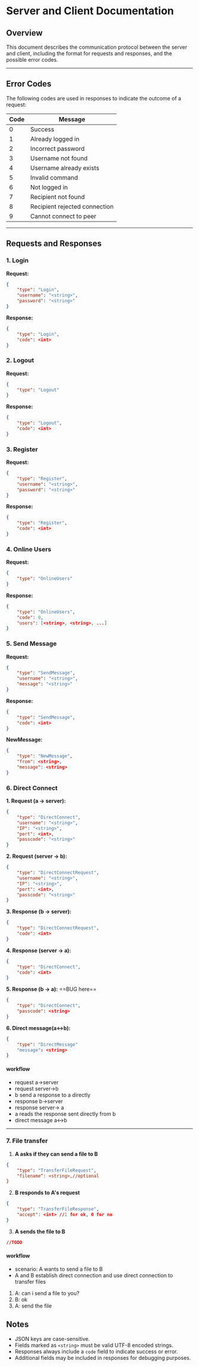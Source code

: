 # Server and Client Documentation

## Overview
This document describes the communication protocol between the server and client, including the format for requests and responses, and the possible error codes.

---

## Error Codes
The following codes are used in responses to indicate the outcome of a request:

| Code | Message                               |
|------|---------------------------------------|
| 0    | Success                               |
| 1    | Already logged in                     |
| 2    | Incorrect password                    |
| 3    | Username not found                    |
| 4    | Username already exists               |
| 5    | Invalid command                       |
| 6    | Not logged in                         |
| 7    | Recipient not found                   |
| 8    | Recipient rejected connection         |
| 9    | Cannot connect to peer                |

---

## Requests and Responses

### 1. Login
**Request:**
```json
{
    "type": "Login",
    "username": "<string>",
    "password": "<string>"
}
```

**Response:**
```json
{
    "type": "Login",
    "code": <int>
}
```

### 2. Logout
**Request:**
```json
{
    "type": "Logout"
}
```

**Response:**
```json
{
    "type": "Logout",
    "code": <int>
}
```

### 3. Register
**Request:**
```json
{
    "type": "Register",
    "username": "<string>",
    "password": "<string>"
}
```

**Response:**
```json
{
    "type": "Register",
    "code": <int>
}
```

### 4. Online Users
**Request:**
```json
{
    "type": "OnlineUsers"
}
```

**Response:**
```json
{
    "type": "OnlineUsers",
    "code": 0,
    "users": [<string>, <string>, ...]
}
```

### 5. Send Message
**Request:**
```json
{
    "type": "SendMessage",
    "username": "<string>",
    "message": "<string>"
}
```

**Response:**
```json
{
    "type": "SendMessage",
    "code": <int>
}
```

**NewMessage:**
```json
{
    "type": "NewMessage",
    "from": <string>,
    "message": <string>
}
```

### 6. Direct Connect
**1. Request (a -> server):**
```json
{
    "type": "DirectConnect",
    "username": "<string>",
    "IP": "<string>",
    "port": <int>,
    "passcode": "<string>"
}
```

**2. Request (server -> b):**
```json
{
    "type": "DirectConnectRequest", 
    "username": "<string>",
    "IP": "<string>",
    "port": <int>,
    "passcode": "<string>"
}
```

**3. Response (b -> server):**
```json
{
    "type": "DirectConnectRequest",
    "code": <int>
}
```

**4. Response (server -> a):**
```json
{
    "type": "DirectConnect",
    "code": <int>
}
```



**5. Response (b -> a):** ==BUG here==
```json
{
    "type": "DirectConnect",
    "passcode": <string>
}
```


**6. Direct message(a<->b):**
```json
{
    "type": "DirectMessage"
    "message": <string>
}
```

#### workflow

- request a->server
- request server->b
- b send a response to a directly
- response b->server
- response server-> a
- a reads the response sent directly from b
- direct message a<->b

---

### 7. File transfer

1. **A asks if they can send a file to B**

```json
{
    "type": "TransferFileRequest",
    "filename“: <string>,//optional
}
```

2. **B responds to A's request**

```json
{
    "type": "TransferFileResponse",
    "accept": <int> //1 for ok, 0 for no
}
```

3. **A sends the file to B**

```json
//TODO
```

#### workflow
- scenario: A wants to send a file to B
- A and B establish direct connection and use direct connection to transfer files
1. A: can i send a file to you?
2. B: ok
3. A: send the file

## Notes
- JSON keys are case-sensitive.
- Fields marked as `<string>` must be valid UTF-8 encoded strings.
- Responses always include a `code` field to indicate success or error.
- Additional fields may be included in responses for debugging purposes.
